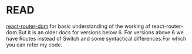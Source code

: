 # READ

[react-router-dom](https://v5.reactrouter.com/web/guides/quick-start)
for basic understanding of the working of react-router-dom.But it is an older docs for versions below 6. For versions above 6 we have Routes instead of Switch and some syntactical differences.For which you can refer my code.